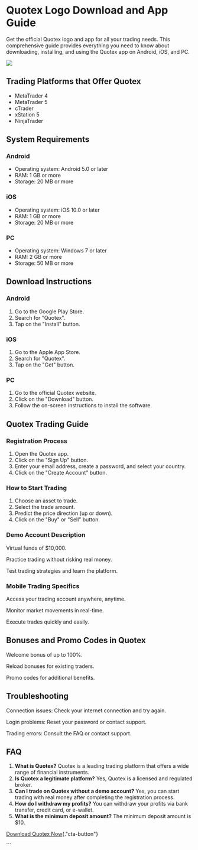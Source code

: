 

# Quotex Logo Download and App Guide

Get the official Quotex logo and app for all your trading needs. This
comprehensive guide provides everything you need to know about
downloading, installing, and using the Quotex app on Android, iOS, and
PC.

[![](https://static.quotex.io/files/1_en/300_250.jpg)](https://traff.sbs/brokerqxsignupf)




## Trading Platforms that Offer Quotex

-   MetaTrader 4
-   MetaTrader 5
-   cTrader
-   xStation 5
-   NinjaTrader

## System Requirements

### Android

-   Operating system: Android 5.0 or later
-   RAM: 1 GB or more
-   Storage: 20 MB or more

### iOS

-   Operating system: iOS 10.0 or later
-   RAM: 1 GB or more
-   Storage: 20 MB or more

### PC

-   Operating system: Windows 7 or later
-   RAM: 2 GB or more
-   Storage: 50 MB or more

## Download Instructions

### Android

1.  Go to the Google Play Store.
2.  Search for "Quotex".
3.  Tap on the "Install" button.

### iOS

1.  Go to the Apple App Store.
2.  Search for "Quotex".
3.  Tap on the "Get" button.

### PC

1.  Go to the official Quotex website.
2.  Click on the "Download" button.
3.  Follow the on-screen instructions to install the software.

## Quotex Trading Guide

### Registration Process

1.  Open the Quotex app.
2.  Click on the "Sign Up" button.
3.  Enter your email address, create a password, and select your
    country.
4.  Click on the "Create Account" button.

### How to Start Trading

1.  Choose an asset to trade.
2.  Select the trade amount.
3.  Predict the price direction (up or down).
4.  Click on the "Buy" or "Sell" button.

### Demo Account Description

Virtual funds of \$10,000.

Practice trading without risking real money.

Test trading strategies and learn the platform.

### Mobile Trading Specifics

Access your trading account anywhere, anytime.

Monitor market movements in real-time.

Execute trades quickly and easily.

## Bonuses and Promo Codes in Quotex

Welcome bonus of up to 100%.

Reload bonuses for existing traders.

Promo codes for additional benefits.

## Troubleshooting

Connection issues: Check your internet connection and try again.

Login problems: Reset your password or contact support.

Trading errors: Consult the FAQ or contact support.

## FAQ

1.  **What is Quotex?** Quotex is a leading trading platform that offers
    a wide range of financial instruments.
2.  **Is Quotex a legitimate platform?** Yes, Quotex is a licensed and
    regulated broker.
3.  **Can I trade on Quotex without a demo account?** Yes, you can start
    trading with real money after completing the registration process.
4.  **How do I withdraw my profits?** You can withdraw your profits via
    bank transfer, credit card, or e-wallet.
5.  **What is the minimum deposit amount?** The minimum deposit amount
    is \$10.

[Download Quotex
Now](\%22https://traff.sbs/quotexonelink\%22){."cta-button"}

\`\`\`

